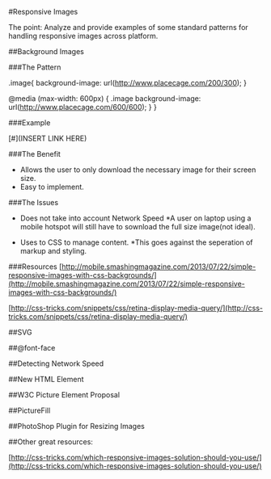 #Responsive Images

The point: Analyze and provide examples of some standard patterns for handling responsive images across platform.

##Background Images

###The Pattern

.image{
  background-image: url(http://www.placecage.com/200/300);
}

@media (max-width: 600px) {
  .image
    background-image: url(http://www.placecage.com/600/600);
  }
}

###Example

[#](INSERT LINK HERE)

###The Benefit

* Allows the user to only download the necessary image for their screen size.
* Easy to implement.

###The Issues

* Does not take into account Network Speed
  *A user on laptop using a mobile hotspot will still have to sownload the full size image(not ideal).

* Uses to CSS to manage content.
  *This goes against the seperation of markup and styling.


###Resources
[http://mobile.smashingmagazine.com/2013/07/22/simple-responsive-images-with-css-backgrounds/](http://mobile.smashingmagazine.com/2013/07/22/simple-responsive-images-with-css-backgrounds/)

[http://css-tricks.com/snippets/css/retina-display-media-query/](http://css-tricks.com/snippets/css/retina-display-media-query/)


##SVG


##@font-face


##Detecting Network Speed


##New HTML Element


##W3C Picture Element Proposal


##PictureFill


##PhotoShop Plugin for Resizing Images


##Other great resources:

[http://css-tricks.com/which-responsive-images-solution-should-you-use/](http://css-tricks.com/which-responsive-images-solution-should-you-use/)

